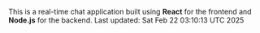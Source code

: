 This is a real-time chat application built using **React** for the frontend and **Node.js** for the backend.
Last updated: Sat Feb 22 03:10:13 UTC 2025
